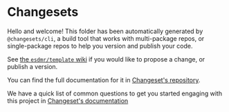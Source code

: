 # Changesets

Hello and welcome! This folder has been automatically generated by
`@changesets/cli`, a build tool that works with multi-package repos, or
single-package repos to help you version and publish your code.

See
[the `esdmr/template` wiki](https://github.com/esdmr/template/wiki)
if you would like to propose a change, or publish a version.

You can find the full documentation for it in
[Changeset's repository](https://github.com/changesets/changesets).

We have a quick list of common questions to get you started engaging with this
project in
[Changeset's documentation](https://github.com/changesets/changesets/blob/main/docs/common-questions.md)
